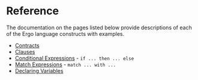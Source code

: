 # Reference

The documentation on the pages listed below provide descriptions of each of the Ergo language constructs with examples.

* [Contracts](Contracts.md)
* [Clauses](Clauses.md)
* [Conditional Expressions](ConditionalExpressions.md) - `if ... then ... else `
* [Match Expressions](MatchExpressions.md) - `match ... with ... `
* [Declaring Variables](VariableDeclarations.md)